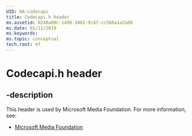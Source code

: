 ```yaml
---
UID: NA:codecapi
title: Codecapi.h header
ms.assetid: 0248a00c-1498-3462-9c8f-cc566a1a2a00
ms.date: 01/11/2019
ms.keywords: 
ms.topic: conceptual
tech.root: mf
---
```


# Codecapi.h header


## -description


This header is used by Microsoft Media Foundation. For more information, see:

- [Microsoft Media Foundation](../_mf/index.md)

